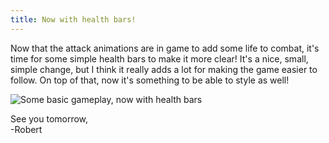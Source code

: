 ```yaml
---
title: Now with health bars!
---
```


Now that the attack animations are in game to add some life to combat, it's time for some simple health bars to make it more clear! It's a nice, small, simple change, but I think it really adds a lot for making the game easier to follow. On top of that, now it's something to be able to style as well!  

![Some basic gameplay, now with health bars](/assets/devtober-2021/10-21-2021.gif)  

See you tomorrow,  
-Robert
